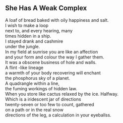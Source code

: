She Has A Weak Complex
----------------------
A loaf of bread baked with oily happiness and salt.  
I wish to make a loop  
next to, and every hearing, many  
times hidden in a ship.  
I stayed drank and cashmire  
under the jungle.  
In my field at sunrise you are like an affection  
and your form and colour the way I gather them.  
It was a obscene business of hole and walls.  
A flint -like lineage  
a warmth of your body recovering will enchant  
the phosphorus sky of a planet.  
A quadrangle within a line,  
the fuming workings of hidden law.  
When you store like cactus relaxed by the ice. Halfway.  
Which is a iridescent jar of directions  
twenty-seven or too few to count, gathered  
on a path or in the real snow  
directions of the leg, a calculation in your eyeballss.  
